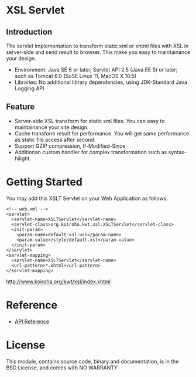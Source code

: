 # XSL Servlet

## Introduction

The servlet implementation to transform static xml or xhtml files with XSL in server-side and send result to browser.
This make you easy to maintainance your design. 

* Environment: Java SE 6 or later, Servlet API 2.5 (Java EE 5) or later; such as Tomcat 6.0 (SuSE Linux 11, MacOS X 10.5)
* Libraries: No additional library dependencies, using JDK-Standard Java Logging API

## Feature

* Server-side XSL transform for static xml files. You can easy to maintainance your site design.
* Cache transform result for performance. You will get same performance as static file access after second.
* Support GZIP compression, If-Modified-Since
* Additionan custom handler for complex transformation such as syntax-hilight.

# Getting Started
You may add this XSLT Servlet on your Web Application as follows:

    <!-- web.xml -->
    <servlet>
      <servlet-name>XSLTServlet</servlet-name>
      <servlet-class>org.koiroha.kwt.xsl.XSLTServlet</servlet-class>
      <init-param>
        <param-name>default-xsl-uri</param-name>
        <param-value>/style/default.xsl</param-value>
      </init-param>
    </servlet>
    <servlet-mapping>
      <servlet-name>XSLTServlet</servlet-name>
      <url-pattern>*.xhtml</url-pattern>
    </servlet-mapping>

http://www.koiroha.org/kwt/xsl/index.xhtml

# Reference

* [API Reference](http://www.koiroha.org/kwt/api/)

# License
This module, contains source code, binary and documentation, is in the BSD License, and comes with NO WARRANTY
